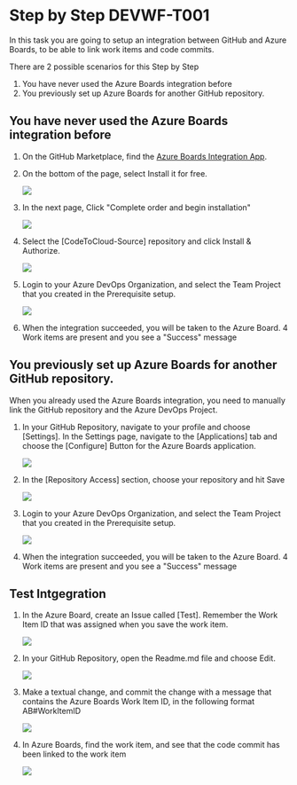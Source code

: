 # Step by Step DEVWF-T001

In this task you are going to setup an integration between GitHub and Azure Boards, to be able to link work items and code commits.

There are 2 possible scenarios for this Step by Step

1. You have never used the Azure Boards integration before
2. You previously set up Azure Boards for another GitHub repository.

## You have never used the Azure Boards integration before

1. On the GitHub Marketplace, find the [Azure Boards Integration App](https://github.com/marketplace/azure-boards). 
2. On the bottom of the page, select Install it for free.

    ![](../../../Assets/newABIntegration.png)

3. In the next page, Click "Complete order and begin installation"

    ![](../../../Assets/CompleteOrder.png)

4. Select the [CodeToCloud-Source] repository and click Install & Authorize.

    ![](../../../Assets/ABSelectrepo.png)

5. Login to your Azure DevOps Organization, and select the Team Project that you created in the Prerequisite setup.

    ![](../../../Assets/2020-10-05-11-24-19.png)

6. When the integration succeeded, you will be taken to the Azure Board. 4 Work items are present and you see a "Success" message

## You previously set up Azure Boards for another GitHub repository.

When you already used the Azure Boards integration, you need to manually link the GitHub repository and the Azure DevOps Project.

1. In your GitHub Repository, navigate to your profile and choose [Settings]. In the Settings page, navigate to the [Applications] tab and choose the [Configure] Button for the Azure Boards application.

    ![](../../../Assets/2020-10-05-11-42-34.png)

2. In the [Repository Access] section, choose your repository and hit Save

    ![](../../../Assets/2020-10-05-11-43-21.png)

3. Login to your Azure DevOps Organization, and select the Team Project that you created in the Prerequisite setup.

    ![](../../../Assets/2020-10-05-11-24-19.png)

4. When the integration succeeded, you will be taken to the Azure Board. 4 Work items are present and you see a "Success" message

## Test Intgegration

1. In the Azure Board, create an Issue called [Test]. Remember the Work Item ID that was assigned when you save the work item.

    ![](../../../Assets/2020-10-05-11-28-12.png)

2. In your GitHub Repository, open the Readme.md file and choose Edit.

    ![](../../../Assets/2020-10-05-11-30-12.png)

3. Make a textual change, and commit the change with a message that contains the Azure Boards Work Item ID, in the following format AB#WorkItemID

    ![](../../../Assets/2020-10-05-11-32-09.png)

4. In Azure Boards, find the work item, and see that the code commit has been linked to the work item

    ![](../../../Assets/2020-10-05-11-33-26.png)
